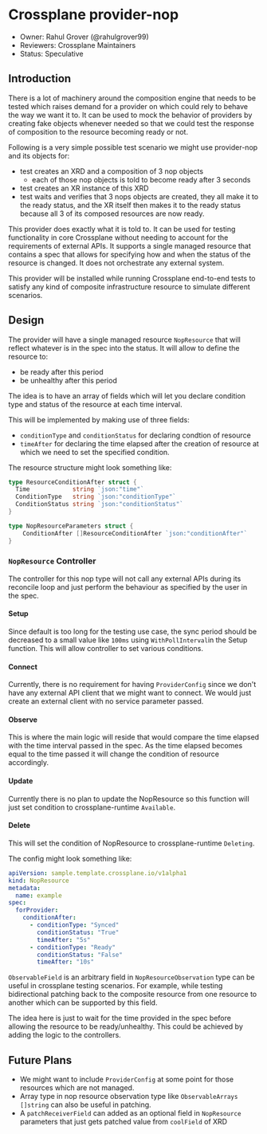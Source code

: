 # Crossplane provider-nop

* Owner: Rahul Grover (@rahulgrover99)
* Reviewers: Crossplane Maintainers
* Status: Speculative

## Introduction

There is a lot of machinery around the composition engine that needs to be tested which raises demand for a provider on which could rely to behave the way we want it to. It can be used to mock the behavior of providers by creating fake objects whenever needed so that we could test the response of composition to the resource becoming ready or not. 

Following is a very simple possible test scenario we might use provider-nop and its objects for:
- test creates an XRD and a composition of 3 nop objects
  - each of those nop objects is told to become ready after 3 seconds
- test creates an XR instance of this XRD
- test waits and verifies that 3 nops objects are created, they all make it to the ready status, and the XR itself then makes it to the ready status because all 3 of its composed resources are now ready.

This provider does exactly what it is told to. It can be used for testing functionality in core Crossplane without needing to account for the requirements of external APIs. It supports a single managed resource that contains a spec that allows for specifying how and when the status of the resource is changed. It does not orchestrate any external system. 

This provider will be installed while running Crossplane end-to-end tests to satisfy any kind of composite infrastructure resource to simulate different scenarios. 

## Design

The provider will have a single managed resource `NopResource` that will reflect whatever is in the spec into the status. It will allow to define the resource to:
- be ready after this period
- be unhealthy after this period

The idea is to have an array of fields which will let you declare condition type and status of the resource at each time interval. 

This will be implemented by making use of three fields:
- `conditionType` and `conditionStatus` for declaring condtion of resource
- `timeAfter` for declaring the time elapsed after the creation of resource at which we need to set the specified condition.

The resource structure might look something like: 
```go
type ResourceConditionAfter struct {
  Time            string `json:"time"`
  ConditionType   string `json:"conditionType"`
  ConditionStatus string `json:"conditionStatus"`
}

type NopResourceParameters struct {
	ConditionAfter []ResourceConditionAfter `json:"conditionAfter"`
}
```

### `NopResource` Controller

The controller for this nop type will not call any external APIs during its reconcile loop and just perform the behaviour as specified by the user in the spec. 

#### Setup
Since default is too long for the testing use case, the sync period should be decreased to a small value like `100ms` using `WithPollInterval`in the Setup function. This will allow controller to set various conditions.

#### Connect
Currently, there is no requirement for having `ProviderConfig` since we don't have any external API client that we might want to connect. 
We would just create an external client with no service parameter passed. 

#### Observe
This is where the main logic will reside that would compare the time elapsed with the time interval passed in the spec. As the time elapsed becomes equal to the time passed it will change the condition of resource accordingly. 

#### Update
Currently there is no plan to update the NopResource so this function will just set condition to crossplane-runtime `Available`. 

#### Delete
This will set the condition of NopResource to crossplane-runtime `Deleting`. 


The config might look something like:

```yaml
apiVersion: sample.template.crossplane.io/v1alpha1
kind: NopResource
metadata:
  name: example
spec:
  forProvider:
    conditionAfter:
      - conditionType: "Synced"
        conditionStatus: "True"
        timeAfter: "5s"
      - conditionType: "Ready"
        conditionStatus: "False"
        timeAfter: "10s"
```
`ObservableField` is an arbitrary field in `NopResourceObservation` type can be useful in crossplane testing scenarios. For example, while testing bidirectional patching back to the composite resource from one resource to another which can be supported by this field. 

The idea here is just to wait for the time provided in the spec before allowing the resource to be ready/unhealthy. This could be achieved by adding the logic to the controllers. 

## Future Plans
- We might want to include `ProviderConfig` at some point for those resources which are not managed. 
- Array type in nop resource observation type like `ObservableArrays []string` can also be useful in patching.
- A `patchReceiverField` can added as an optional field in `NopResource` parameters that just gets patched value from `coolField` of XRD 
